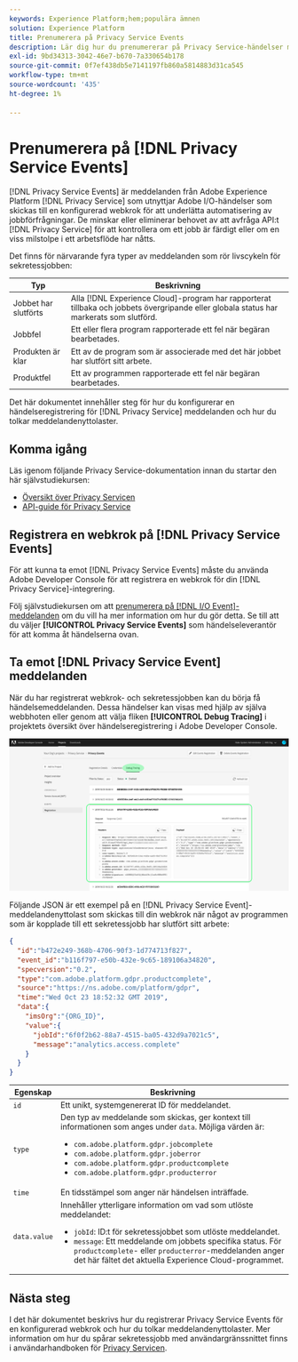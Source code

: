 ```yaml
---
keywords: Experience Platform;hem;populära ämnen
solution: Experience Platform
title: Prenumerera på Privacy Service Events
description: Lär dig hur du prenumererar på Privacy Service-händelser med en förkonfigurerad webkrok.
exl-id: 9bd34313-3042-46e7-b670-7a330654b178
source-git-commit: 0f7ef438db5e7141197fb860a5814883d31ca545
workflow-type: tm+mt
source-wordcount: '435'
ht-degree: 1%

---
```


# Prenumerera på [!DNL Privacy Service Events]

[!DNL Privacy Service Events] är meddelanden från Adobe Experience Platform [!DNL Privacy Service] som utnyttjar Adobe I/O-händelser som skickas till en konfigurerad webkrok för att underlätta automatisering av jobbförfrågningar. De minskar eller eliminerar behovet av att avfråga API:t [!DNL Privacy Service] för att kontrollera om ett jobb är färdigt eller om en viss milstolpe i ett arbetsflöde har nåtts.

Det finns för närvarande fyra typer av meddelanden som rör livscykeln för sekretessjobben:

| Typ | Beskrivning |
| --- | --- |
| Jobbet har slutförts | Alla [!DNL Experience Cloud]-program har rapporterat tillbaka och jobbets övergripande eller globala status har markerats som slutförd. |
| Jobbfel | Ett eller flera program rapporterade ett fel när begäran bearbetades. |
| Produkten är klar | Ett av de program som är associerade med det här jobbet har slutfört sitt arbete. |
| Produktfel | Ett av programmen rapporterade ett fel när begäran bearbetades. |

Det här dokumentet innehåller steg för hur du konfigurerar en händelseregistrering för [!DNL Privacy Service] meddelanden och hur du tolkar meddelandenyttolaster.

## Komma igång

Läs igenom följande Privacy Service-dokumentation innan du startar den här självstudiekursen:

* [Översikt över Privacy Servicen](./home.md)
* [API-guide för Privacy Service](./api/overview.md)

## Registrera en webkrok på [!DNL Privacy Service Events]

För att kunna ta emot [!DNL Privacy Service Events] måste du använda Adobe Developer Console för att registrera en webkrok för din [!DNL Privacy Service]-integrering.

Följ självstudiekursen om att [prenumerera på [!DNL I/O Event]-meddelanden](../observability/alerts/subscribe.md) om du vill ha mer information om hur du gör detta. Se till att du väljer **[!UICONTROL Privacy Service Events]** som händelseleverantör för att komma åt händelserna ovan.

## Ta emot [!DNL Privacy Service Event] meddelanden

När du har registrerat webkrok- och sekretessjobben kan du börja få händelsemeddelanden. Dessa händelser kan visas med hjälp av själva webbhoten eller genom att välja fliken **[!UICONTROL Debug Tracing]** i projektets översikt över händelseregistrering i Adobe Developer Console.

![](images/privacy-events/debug-tracing.png)

Följande JSON är ett exempel på en [!DNL Privacy Service Event]-meddelandenyttolast som skickas till din webkrok när något av programmen som är kopplade till ett sekretessjobb har slutfört sitt arbete:

```json
{
  "id":"b472e249-368b-4706-90f3-1d774713f827",
  "event_id":"b116f797-e50b-432e-9c65-189106a34820",
  "specversion":"0.2",
  "type":"com.adobe.platform.gdpr.productcomplete",
  "source":"https://ns.adobe.com/platform/gdpr",
  "time":"Wed Oct 23 18:52:32 GMT 2019",
  "data":{
    "imsOrg":"{ORG_ID}",
    "value":{
      "jobId":"6f0f2b62-88a7-4515-ba05-432d9a7021c5",
      "message":"analytics.access.complete"
    }
  }
}
```

| Egenskap | Beskrivning |
| --- | --- |
| `id` | Ett unikt, systemgenererat ID för meddelandet. |
| `type` | Den typ av meddelande som skickas, ger kontext till informationen som anges under `data`. Möjliga värden är: <ul><li>`com.adobe.platform.gdpr.jobcomplete`</li><li>`com.adobe.platform.gdpr.joberror`</li><li>`com.adobe.platform.gdpr.productcomplete`</li><li>`com.adobe.platform.gdpr.producterror`</li></ul> |
| `time` | En tidsstämpel som anger när händelsen inträffade. |
| `data.value` | Innehåller ytterligare information om vad som utlöste meddelandet: <ul><li>`jobId`: ID:t för sekretessjobbet som utlöste meddelandet.</li><li>`message`: Ett meddelande om jobbets specifika status. För `productcomplete`- eller `producterror`-meddelanden anger det här fältet det aktuella Experience Cloud-programmet.</li></ul> |

## Nästa steg

I det här dokumentet beskrivs hur du registrerar Privacy Service Events för en konfigurerad webkrok och hur du tolkar meddelandenyttolaster. Mer information om hur du spårar sekretessjobb med användargränssnittet finns i användarhandboken för [Privacy Servicen](./ui/user-guide.md).
